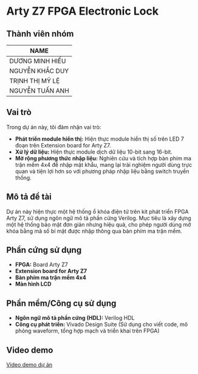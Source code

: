 # Arty Z7 FPGA Electronic Lock

## Thành viên nhóm

| NAME             |
| ---------------- |
| DƯƠNG MINH HIẾU  |
| NGUYỄN KHẮC DUY  |
| TRỊNH THỊ MỸ LỆ   |
| NGUYỄN TUẤN ANH  |

## Vai trò

Trong dự án này, tôi đảm nhận vai trò:

* **Phát triển module hiển thị:** Hiện thực module hiển thị số trên LED 7 đoạn trên Extension board for Arty Z7.
* **Xử lý dữ liệu:** Hiện thực module dịch dữ liệu 10-bit sang 16-bit.
* **Mở rộng phương thức nhập liệu:** Nghiên cứu và tích hợp bàn phím ma trận mềm 4x4 để nhập mật khẩu, mang lại trải nghiệm người dùng trực quan và tiện lợi hơn so với phương pháp nhập liệu bằng switch truyền thống.

## Mô tả đề tài

Dự án này hiện thực một hệ thống ổ khóa điện tử trên kit phát triển FPGA Arty Z7, sử dụng ngôn ngữ mô tả phần cứng Verilog. Mục tiêu là xây dựng một hệ thống bảo mật đơn giản nhưng hiệu quả, cho phép người dùng mở khóa bằng mã số bí mật được nhập thông qua bàn phím ma trận mềm.

## Phần cứng sử dụng

* **FPGA:** Board Arty Z7 
* **Extension board for Arty Z7**
* **Bàn phím ma trận mềm 4x4**
* **Màn hình LCD**

## Phần mềm/Công cụ sử dụng

* **Ngôn ngữ mô tả phần cứng (HDL):** Verilog HDL
* **Công cụ phát triển:** Vivado Design Suite (Sử dụng cho viết code, mô phỏng waveform, tổng hợp mạch và triển khai trên FPGA)


## Video demo
[Video demo dự án](https://youtu.be/7lwEYay7SU0)
